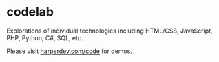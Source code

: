 # codelab
Explorations of individual technologies including HTML/CSS, JavaScript, PHP, Python, C#, SQL, etc.

Please visit [harperdev.com/code](http://harperdev.com/code) for demos.
